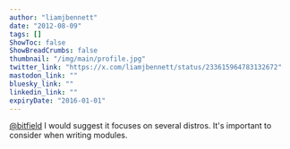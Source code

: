 ```yaml
---
author: "liamjbennett"
date: "2012-08-09"
tags: []
ShowToc: false
ShowBreadCrumbs: false
thumbnail: "/img/main/profile.jpg"
twitter_link: "https://x.com/liamjbennett/status/233615964783132672"
mastodon_link: ""
bluesky_link: ""
linkedin_link: ""
expiryDate: "2016-01-01"
---
```


[@bitfield](https://x.com/bitfield) I would suggest it focuses on several distros. It's important to consider when writing modules.

